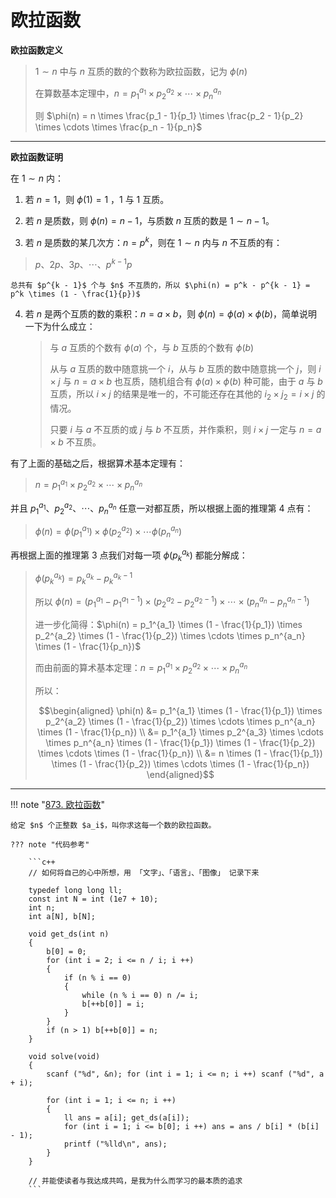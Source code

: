 # 欧拉函数

**欧拉函数定义**
> $1 \sim n$ 中与 $n$ 互质的数的个数称为欧拉函数，记为 $\phi(n)$
> 
> 在算数基本定理中，$n = p_1^{a_1} \times p_2^{a_2} \times \cdots \times p_n^{a_n}$
> 
> 则 $\phi(n) = n \times \frac{p_1 - 1}{p_1} \times \frac{p_2 - 1}{p_2} \times \cdots \times \frac{p_n - 1}{p_n}$

---

**欧拉函数证明**

在 $1 \sim n$ 内：

1. 若 $n = 1$，则 $\phi(1) = 1$ ，1 与 1 互质。

2. 若 $n$ 是质数，则 $\phi(n) = n - 1$，与质数 $n$ 互质的数是 $1 \sim n - 1$。

3. 若 $n$ 是质数的某几次方：$n = p^k$，则在 $1 \sim n$ 内与 $n$ 不互质的有：
> $p、2p、3p、\cdots、p^{k - 1}p$

    总共有 $p^{k - 1}$ 个与 $n$ 不互质的，所以 $\phi(n) = p^k - p^{k - 1} = p^k \times (1 - \frac{1}{p})$

4. 若 $n$ 是两个互质的数的乘积：$n = a \times b$，则 $\phi(n) = \phi(a) \times \phi(b)$，简单说明一下为什么成立：
   > 与 $a$ 互质的个数有 $\phi(a)$ 个，与 $b$ 互质的个数有 $\phi(b)$
   > 
   > 从与 $a$ 互质的数中随意挑一个 $i$，从与 $b$ 互质的数中随意挑一个 $j$，则 $i \times j$ 与 $n = a \times b$ 也互质，随机组合有 $\phi(a) \times \phi(b)$ 种可能，由于 $a$ 与 $b$ 互质，所以 $i \times j$ 的结果是唯一的，不可能还存在其他的 $i_2 \times j_2 = i \times j$ 的情况。
   > 
   > 只要 $i$ 与 $a$ 不互质的或 $j$ 与 $b$  不互质，并作乘积，则 $i \times j$ 一定与 $n = a \times b$ 不互质。

有了上面的基础之后，根据算术基本定理有：
>$n = p_1^{a_1} \times p_2^{a_2} \times \cdots \times p_n^{a_n}$

并且 $p_1^{a_1}、p_2^{a_2}、\cdots 、p_n^{a_n}$ 任意一对都互质，所以根据上面的推理第 4 点有：
> $\phi(n) = \phi(p_1^{a_1}) \times \phi(p_2^{a_2}) \times \cdots \phi(p_n^{a_n})$

再根据上面的推理第 3 点我们对每一项 $\phi(p_k^{a_k})$ 都能分解成：
> $\phi(p_k^{a_k}) = p_k^{a_k} - p_k^{a_k - 1}$
> 
> 所以 $\phi(n) = (p_1^{a_1} - p_1^{a_1 - 1}) \times (p_2^{a_2} - p_2^{a_2 - 1}) \times \cdots \times (p_n^{a_n} - p_n^{a_n - 1})$
> 
> 进一步化简得：$\phi(n) = p_1^{a_1} \times (1 - \frac{1}{p_1}) \times p_2^{a_2} \times (1 - \frac{1}{p_2}) \times \cdots \times p_n^{a_n} \times (1 - \frac{1}{p_n})$
> 
> 而由前面的算术基本定理：$n = p_1^{a_1} \times p_2^{a_2} \times \cdots \times p_n^{a_n}$
> 
> 所以：
> 
> $$\begin{aligned}
    \phi(n) &= p_1^{a_1} \times (1 - \frac{1}{p_1}) \times p_2^{a_2} \times (1 - \frac{1}{p_2}) \times \cdots \times p_n^{a_n} \times (1 - \frac{1}{p_n}) \\ &= p_1^{a_1} \times p_2^{a_3} \times \cdots \times p_n^{a_n} \times (1 - \frac{1}{p_1}) \times (1 - \frac{1}{p_2}) \times \cdots \times (1 - \frac{1}{p_n}) \\ &= n \times (1 - \frac{1}{p_1}) \times (1 - \frac{1}{p_2}) \times \cdots \times (1 - \frac{1}{p_n})
\end{aligned}$$

---

!!! note "[873. 欧拉函数](https://www.acwing.com/problem/content/875/)"

    给定 $n$ 个正整数 $a_i$，叫你求这每一个数的欧拉函数。

    ??? note "代码参考"

        ```c++
        // 如何将自己的心中所想，用 「文字」、「语言」、「图像」 记录下来

        typedef long long ll;
        const int N = int (1e7 + 10);
        int n;
        int a[N], b[N];

        void get_ds(int n)
        {
            b[0] = 0;
            for (int i = 2; i <= n / i; i ++)
            {
                if (n % i == 0)
                {
                    while (n % i == 0) n /= i;
                    b[++b[0]] = i;
                }
            }
            if (n > 1) b[++b[0]] = n;
        }

        void solve(void)
        {
            scanf ("%d", &n); for (int i = 1; i <= n; i ++) scanf ("%d", a + i);

            for (int i = 1; i <= n; i ++)
            {
                ll ans = a[i]; get_ds(a[i]);
                for (int i = 1; i <= b[0]; i ++) ans = ans / b[i] * (b[i] - 1);
                printf ("%lld\n", ans);
            }
        }

        // 并能使读者与我达成共鸣，是我为什么而学习的最本质的追求
        ```